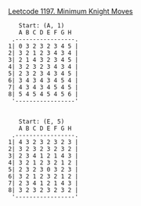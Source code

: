 [Leetcode 1197. Minimum Knight Moves](https://github.com/kanatov/algorithm-problems/blob/main/1197-minimum-knight-moves/1197-minimum-knight-moves.js)
```
   Start: (A, 1)
   A B C D E F G H
 .-----------------.
1| 0 3 2 3 2 3 4 5 |
2| 3 2 1 2 3 4 3 4 |
3| 2 1 4 3 2 3 4 5 |
4| 3 2 3 2 3 4 3 4 |
5| 2 3 2 3 4 3 4 5 |
6| 3 4 3 4 3 4 5 4 |
7| 4 3 4 3 4 5 4 5 |
8| 5 4 5 4 5 4 5 6 |
 '-----------------'


   Start: (E, 5)
   A B C D E F G H
 .-----------------.
1| 4 3 2 3 2 3 2 3 |
2| 3 2 3 2 3 2 3 2 |
3| 2 3 4 1 2 1 4 3 |
4| 3 2 1 2 3 2 1 2 |
5| 2 3 2 3 0 3 2 3 |
6| 3 2 1 2 3 2 1 2 |
7| 2 3 4 1 2 1 4 3 |
8| 3 2 3 2 3 2 3 2 |
 '-----------------'
```
